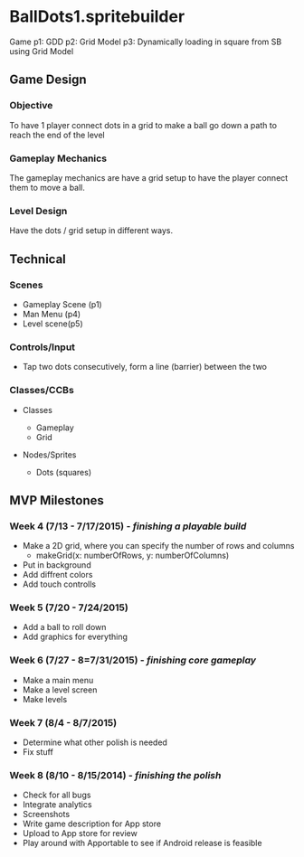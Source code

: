 # BallDots1.spritebuilder
Game
p1: GDD
p2: Grid Model
p3: Dynamically loading in square from SB using Grid Model

## Game Design
### Objective
To have 1 player connect dots in a grid to make a ball go down a path to reach the end of the level

### Gameplay Mechanics
The gameplay mechanics are have a grid setup to have the player connect them to move a ball.

### Level Design
Have the dots / grid setup in different ways.

## Technical
### Scenes
* Gameplay Scene (p1)
* Man Menu (p4)
* Level scene(p5)

### Controls/Input
* Tap two dots consecutively, form a line (barrier) between the two

### Classes/CCBs
* Classes
  * Gameplay
  * Grid
     
* Nodes/Sprites
  * Dots (squares)

## MVP Milestones

### Week 4 (7/13 - 7/17/2015) - _finishing a playable build_
* Make a 2D grid, where you can specify the number of rows and columns
  * makeGrid(x: numberOfRows, y: numberOfColumns)
* Put in background
* Add diffrent colors 
* Add touch controlls 

### Week 5 (7/20 - 7/24/2015)
* Add a ball to roll down
* Add graphics for everything 

### Week 6 (7/27 - 8=7/31/2015) - _finishing core gameplay_
* Make a main menu 
* Make a level  screen 
* Make levels 

### Week 7 (8/4 - 8/7/2015)
* Determine what other polish is needed
* Fix stuff

### Week 8 (8/10 - 8/15/2014) - _finishing the polish_
* Check for all bugs
* Integrate analytics
* Screenshots
* Write game description for App store
* Upload to App store for review 
* Play around with Apportable to see if Android release is feasible
